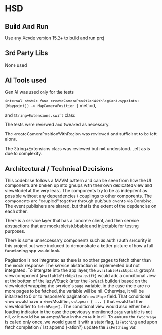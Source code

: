 # HSD

## Build And Run
Use any Xcode version 15.2+ to build and run proj


## 3rd Party Libs
None used

## AI Tools used
Gen AI was used only for the tests, 

`internal static func createCameraPositionWithRegion(waypoints: [Waypoint]) -> MapCameraPosition {` method,

and `String+Extensions.swift` class

The tests were reviewed and tweaked as necessary.

The createCameraPositionWithRegion was reviewed and sufficient to be left alone.

The String+Extensions class was reviewed but not understood. Left as is due to complexity.

## Architectural / Technical Decisions

This codebase follows a MVVM pattern and can be seen from how the UI components are broken up into groups with their own dedicated view and viewModel at the very least. The components try to be as indepdent as possible without any dependencies / couplings to other components. The components are "coupled" together through pub/sub events via Combine. The event publishers are shared, but that is the extent of the depdencies on each other.

There is a service layer that has a concrete client, and then service abstractions that are mockable/stubbable and injectable for testing purposes.

There is some unneccessary components such as auth / auth sercurity in this project but were included to demonstrate a better picture of how a full functioning app would look.

Pagination is not integrated as there is no other pages to fetch other than the mock response.
The service abstraction is implemented but not integrated.
To intergate into the app layer, the `availablePickUpList` group's view component (`AvailablePickUpView.swift`) would add a conditional view at the bottom of the lazyVStack (after the `ForEach` builder) based on the viewModel wrapping the service's `page` variable. In the case there are no more pages to be fetched, the variable will be nil. Otherwise, it will be initalized to 0 or to response's pagination `nextPage` field.
That conditional view would have a viewModifier, `onAppear { ... }` that would tell the viewModifier to `fetchPage()`.
The conditional view would also either be a loading indicator in the case the previously mentioned `page` variable is not nil, or it would be an emptyView in the case it is nil.
To ensure the `fetchPage` is called only once, we would guard it with a state flag, `isFetching` and upon fetch completion / list append (-ation?) update the `isFetching` var.




